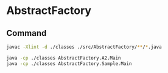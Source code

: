 # AbstractFactory

## Command

```sh
javac -Xlint -d ./classes ./src/AbstractFactory/**/*.java

java -cp ./classes AbstractFactory.A2.Main
java -cp ./classes AbstractFactory.Sample.Main
```
